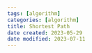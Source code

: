 ```yaml
---
tags: [algorithm]
categories: [algorithm]
title: Shortest Path
date created: 2023-05-29
date modified: 2023-07-11
---
```

